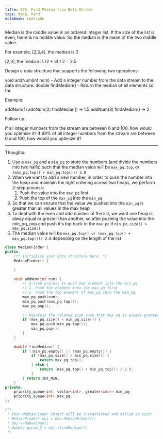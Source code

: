 ```yaml
---
title: 295. Find Median from Data Stream
tags: heap, hard
notebook: Leetcode
---
```


Median is the middle value in an ordered integer list. If the size of the list is even, there is no middle value. So the median is the mean of the two middle value.

For example,
[2,3,4], the median is 3

[2,3], the median is (2 + 3) / 2 = 2.5

Design a data structure that supports the following two operations:

void addNum(int num) - Add a integer number from the data stream to the data structure.
double findMedian() - Return the median of all elements so far.
 

Example:

addNum(1)
addNum(2)
findMedian() -> 1.5
addNum(3) 
findMedian() -> 2
 

Follow up:

If all integer numbers from the stream are between 0 and 100, how would you optimize it?
If 99% of all integer numbers from the stream are between 0 and 100, how would you optimize it?

----------
Thoughts:
1. Use a `max_pq` and a `min_pq` to store the numbers (and divide the numbers into two halfs) such that the median value will be  `max_pq.top`, or `(max_pq.top() + min_pq.top())/ 2.0`
2. When we want to add a new number, in order to push the number into the heap and maintain the right ordering across two heaps, we perform 2-step process:
   1. Push the value into the `max_pq` first
   2. Push the top of the `max_pq` into the `min_pq`
3. So that we can ensure that the value we pushed into the `min_pq` is greater than all values in the max heap
4. To deal with the even and odd number of the list, we want one heap is alway equal or greater than another, so after pushing the value into the min_pq, pop and push it's top back to the `max_pq` if `min_pq.size() > max_pq.size()`
5. The median value will be `max_pq.top() or (max_pq.top() + min_pq.top())/ 2.0` depending on the length of the list

```c++
class MedianFinder {
public:
    /** initialize your data structure here. */
    MedianFinder() {
        
    }
    
    void addNum(int num) {
        // 2-step process to push one element into the min_pq
        // 1. Push the element into the max_pq first
        // 2. Push the top element of max_pq into the min_pq
        max_pq.push(num);
        min_pq.push(max_pq.top());
        max_pq.pop();
        
        // Maintain the related size such that max_pq is always greater or equal to the size of min_pq 
        if (max_pq.size() < min_pq.size()) {
            max_pq.push(min_pq.top());
            min_pq.pop();
        }
    }
    
    double findMedian() {
        if (!min_pq.empty() || !max_pq.empty()) {
            if (max_pq.size() > min_pq.size()) {
                return max_pq.top();
            } else {
                return (max_pq.top() + min_pq.top()) / 2.0;
            }
        } return INT_MIN;
    }
private:
    priority_queue<int, vector<int>, greater<int>> min_pq;
    priority_queue<int> max_pq;
};

/**
 * Your MedianFinder object will be instantiated and called as such:
 * MedianFinder* obj = new MedianFinder();
 * obj->addNum(num);
 * double param_2 = obj->findMedian();
 */
```